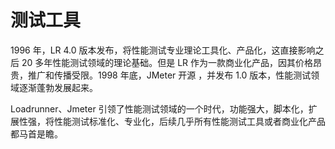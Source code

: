 # 测试工具

1996 年，LR 4.0 版本发布，将性能测试专业理论工具化、产品化，这直接影响之后 20 多年性能测试领域的理论基础。但是 LR 作为一款商业化产品，因其价格昂贵，推广和传播受限。1998 年底，JMeter 开源 ，并发布 1.0 版本，性能测试领域逐渐蓬勃发展起来。

Loadrunner、Jmeter 引领了性能测试领域的一个时代，功能强大，脚本化，扩展性强，将性能测试标准化、专业化，后续几乎所有性能测试工具或者商业化产品都马首是瞻。
